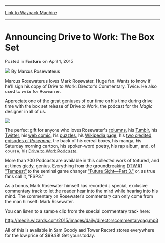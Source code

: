 
---
[Link to Wayback Machine](https://web.archive.org/web/20210618111919/https://magic.wizards.com/en/articles/archive/feature/announcing-drive-work-box-set-2015-04-01)

[_metadata_:wayback_url]:- "https://magic.wizards.com/en/articles/archive/feature/announcing-drive-work-box-set-2015-04-01"
[_metadata_:wayback_raw_url]:- "https://web.archive.org/web/20210618111919id_/https://magic.wizards.com/en/articles/archive/feature/announcing-drive-work-box-set-2015-04-01"
[_metadata_:wayback_capture_timestamp]:- "2021-06-18 11:19:19+00:00"
[_metadata_:publish_date]:- "2015-04-01"
[_metadata_:description]:- "Over 100 hours of Rosewater! Including a Special Bonus created exclusively for The Box Set!"
[_metadata_:generator]:- "Drupal 7 (http://drupal.org)"
---


Announcing Drive to Work: The Box Set
=====================================



 Posted in **Feature**
 on April 1, 2015 






![](https://media.magic.wizards.com/styles/auth_small/public/images/person/Mark_Tiberius_Rosewater.jpg)
By Marcus Rosewaterus




 Marcus Rosewaterus loves Mark Rosewater. Huge fan. Wants to know if he’ll sign his copy of Drive to Work: Director’s Commentary. Twice. He also used to write for Roseanne. 






Appreciate one of the great geniuses of our time on his time during drive time with the box set release of Drive to Work, the podcast for the *Magic* designer in all of us.



![](https://media.wizards.com/2015/images/daily/DriveToWork_Bigbox.png)



The perfect gift for anyone who loves Rosewater's [columns](http://magic.wizards.com/en/articles/columns/making-magic-archive), his [Tumblr](http://markrosewater.tumblr.com/), his [Twitter](https://twitter.com/maro254), his [web comic](http://markrosewater.tumblr.com/image/115033228148), his [puzzles](http://archive.wizards.com/Magic/magazine/article.aspx?x=mtgcom/feature/35), his [Wikipedia page](http://en.wikipedia.org/wiki/Mark_Rosewater), his [two credited episodes of *Roseanne*](http://www.imdb.com/name/nm0742909/), the back of his cereal boxes, his manga, his Saturday morning cartoon, his spoken-word poetry, his rap album, and, of course, his [Drive to Work Podcasts](https://itunes.apple.com/us/podcast/magic-gathering-drive-to-work/id580709168?mt=2).



More than 200 Podcasts are available in this collected work of tortured, and at times giddy, genius. Everything from the groundbreaking [DTW #1 "Tempest"](http://media.wizards.com/podcasts/magic/DrivetoWorkEp1.m4a) to the seminal game changer ["Future Sight—Part 3,"](http://media.wizards.com/podcasts/magic/drivetowork34futuresight3.mp3) or, as true fans call it, "FSP3."



As a bonus, Mark Rosewater himself has recorded a special, exclusive commentary track to let the reader hear into the mind while hearing into his mind. The commentary on Rosewater's commentary can only come from the man himself: Mark Rosewater.



You can listen to a sample clip from the special commentary track here:


<http://media.wizards.com/2015/images/daily/directorscommentarygag.mp3>


All of this is available in Sam Goody and Tower Record stores everywhere for the low price of $99.98! Get yours today.








